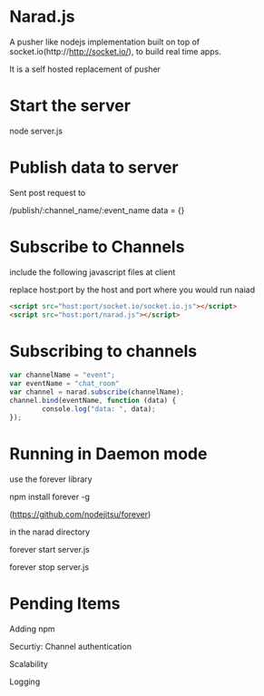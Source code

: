 Narad.js
=====

A pusher like nodejs implementation built on top of socket.io(http://http://socket.io/), to build real time apps.

It is a self hosted replacement of pusher




Start the server 
================

node server.js




Publish data to server
======================

Sent post request to

/publish/:channel_name/:event_name
data = {}


Subscribe to Channels
=====================

include the following javascript files at client

replace host:port by the host and port where you would run naiad

```html
<script src="host:port/socket.io/socket.io.js"></script>
<script src="host:port/narad.js"></script>
```

Subscribing to channels
=======================

```javascript
var channelName = "event";
var eventName = "chat_room"
var channel = narad.subscribe(channelName);channel.bind(eventName, function (data) {        console.log("data: ", data);});
```



Running in Daemon mode
======================

use the forever library

npm install forever -g

(https://github.com/nodejitsu/forever)

in the narad directory

forever start server.js

forever stop server.js




Pending Items
=============

Adding npm

Securtiy: Channel authentication

Scalability

Logging


